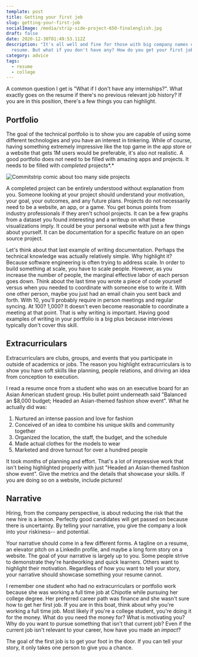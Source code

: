 ```yaml
---
template: post
title: Getting your first job
slug: getting-your-first-job
socialImage: /media/strip-side-project-650-finalenglish.jpg
draft: false
date: 2020-12-30T01:49:53.112Z
description: "It's all well and fine for those with big company names on their
  resume. But what if you don't have any? How do you get your first job? "
category: advice
tags:
  - resume
  - college
---
```

A common question I get is "What if I don't have any internships?". What exactly goes on the resume if there's no previous relevant job history? If you are in this position, there's a few things you can highlight.

## Portfolio

The goal of the technical portfolio is to show you are capable of using some different technologies and you have an interest in tinkering. While of course, having something extremely impressive like the top game in the app store or a website that gets 1M users would be preferable, it's also not realistic. A good portfolio does not need to be filled with amazing apps and projects. It needs to be filled with *completed* projects*.*

![Commitstrip comic about too many side projects](/media/strip-side-project-650-finalenglish.jpg "The current state of my Github")

A completed project can be entirely understood without explanation from you. Someone looking at your project should understand your motivation, your goal, your outcomes, and any future plans. Projects do not necessarily need to be a website, an app, or a game. You get bonus points from industry professionals if they aren't school projects. It can be a few graphs from a dataset you found interesting and a writeup on what these visualizations imply. It could be your personal website with just a few things about yourself. It can be documentation for a specific feature on an open source project.

Let's think about that last example of writing documentation. Perhaps the technical knowledge was actually relatively simple. Why highlight it? Because software engineering is often trying to address scale. In order to build something at scale, you have to scale people. However, as you increase the number of people, the marginal effective labor of each person goes down. Think about the last time you wrote a piece of code yourself versus when you needed to coordinate with someone else to write it. With one other person, maybe you just had an email chain you sent back and forth. With 10, you'll probably require in person meetings and regular syncing. At 100? 1,000? It doesn't even become reasonable to coordinate a meeting at that point. That is why writing is important. Having good examples of writing in your portfolio is a big plus because interviews typically don't cover this skill.

## Extracurriculars

Extracurriculars are clubs, groups, and events that you participate in outside of academics or jobs. The reason you highlight extracurriculars is to show you have soft skills like planning, people relations, and driving an idea from conception to execution. 

I read a resume once from a student who was on an executive board for an Asian American student group. His bullet point underneath said "Balanced an $8,000 budget; Headed an Asian-themed fashion show event". What he actually did was:

1. Nurtured an intense passion and love for fashion
2. Conceived of an idea to combine his unique skills and community together
3. Organized the location, the staff, the budget, and the schedule
4. Made actual clothes for the models to wear
5. Marketed and drove turnout for over a hundred people

It took months of planning and effort. That's a lot of impressive work that isn't being highlighted properly with just "Headed an Asian-themed fashion show event". Give the metrics and the details that showcase your skills. If you are doing so on a website, include pictures! 

## Narrative

Hiring, from the company perspective, is about reducing the risk that the new hire is a lemon. Perfectly good candidates will get passed on because there is uncertainty. By telling your narrative, you give the company a look into your riskiness-- and potential. 

Your narrative should come in a few different forms. A tagline on a resume, an elevator pitch on a LinkedIn profile, and maybe a long form story on a website. The goal of your narrative is largely up to you. Some people strive to demonstrate they're hardworking and quick learners. Others want to highlight their motivation. Regardless of how you want to tell your story, your narrative should showcase something your resume cannot.

I remember one student who had no extracurriculars or portfolio work because she was working a full time job at Chipotle while pursuing her college degree. Her preferred career path was finance and she wasn't sure how to get her first job. If you are in this boat, think about why you're working a full time job. Most likely if you're a college student, you're doing it for the money. What do you need the money for? What is motivating you? Why do you want to pursue something that isn't that current job? Even if the current job isn't relevant to your career, how have you made an *impact*? 

The goal of the first job is to get your foot in the door. If you can tell your story, it only takes one person to give you a chance.